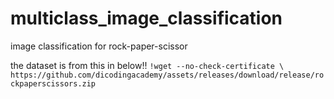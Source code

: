 # multiclass_image_classification
image classification for rock-paper-scissor

the dataset is from  this in below!!
`!wget --no-check-certificate \
  https://github.com/dicodingacademy/assets/releases/download/release/rockpaperscissors.zip`
